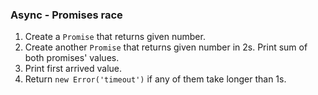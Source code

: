 ### Async - Promises race

1. Create a `Promise` that returns given number.
2. Create another `Promise` that returns given number in 2s. Print sum of both promises' values.
3. Print first arrived value.
4. Return `new Error('timeout')` if any of them take longer than 1s.